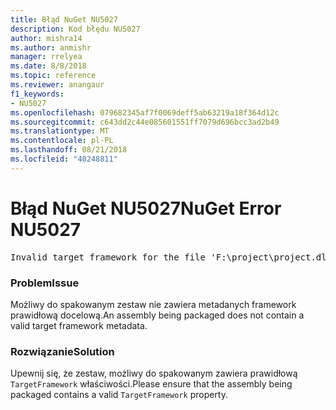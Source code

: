 ```yaml
---
title: Błąd NuGet NU5027
description: Kod błędu NU5027
author: mishra14
ms.author: anmishr
manager: rrelyea
ms.date: 8/8/2018
ms.topic: reference
ms.reviewer: anangaur
f1_keywords:
- NU5027
ms.openlocfilehash: 079682345af7f0069deff5ab63219a18f364d12c
ms.sourcegitcommit: c643dd2c44e085601551ff7079d696bcc3ad2b49
ms.translationtype: MT
ms.contentlocale: pl-PL
ms.lasthandoff: 08/21/2018
ms.locfileid: "40248811"
---
```

# <a name="nuget-error-nu5027"></a><span data-ttu-id="9ee54-103">Błąd NuGet NU5027</span><span class="sxs-lookup"><span data-stu-id="9ee54-103">NuGet Error NU5027</span></span>
<pre>Invalid target framework for the file 'F:\project\project.dll'.</pre>

### <a name="issue"></a><span data-ttu-id="9ee54-104">Problem</span><span class="sxs-lookup"><span data-stu-id="9ee54-104">Issue</span></span>

<span data-ttu-id="9ee54-105">Możliwy do spakowanym zestaw nie zawiera metadanych framework prawidłową docelową.</span><span class="sxs-lookup"><span data-stu-id="9ee54-105">An assembly being packaged does not contain a valid target framework metadata.</span></span>


### <a name="solution"></a><span data-ttu-id="9ee54-106">Rozwiązanie</span><span class="sxs-lookup"><span data-stu-id="9ee54-106">Solution</span></span>

<span data-ttu-id="9ee54-107">Upewnij się, że zestaw, możliwy do spakowanym zawiera prawidłową `TargetFramework` właściwości.</span><span class="sxs-lookup"><span data-stu-id="9ee54-107">Please ensure that the assembly being packaged contains a valid `TargetFramework` property.</span></span>

